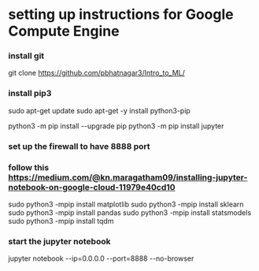 # setting up instructions for Google Compute Engine

### install git 
git clone https://github.com/pbhatnagar3/Intro_to_ML/

### install pip3
sudo apt-get update
sudo apt-get -y install python3-pip


python3 -m pip install --upgrade pip
python3 -m pip install jupyter

### set up the firewall to have 8888 port 
### follow this https://medium.com/@kn.maragatham09/installing-jupyter-notebook-on-google-cloud-11979e40cd10

sudo python3 -mpip install matplotlib
sudo python3 -mpip install sklearn
sudo python3 -mpip install pandas
sudo python3 -mpip install statsmodels
sudo python3 -mpip install tqdm

### start the jupyter notebook
jupyter notebook --ip=0.0.0.0 --port=8888 --no-browser

